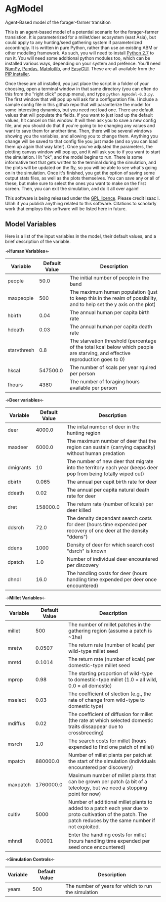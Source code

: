 # AgModel
Agent-Based model of the forager-farmer transition

This is an agent-based model of a potential scenario for the forager-farmer transistion. It is parameterized  for a millet/deer ecosystem (east Asia), but could apply to any hunting/seed gathering system if parameterized accordingly. It is written in pure Python, rather than use an existing ABM or other modeling framework. As such, you will need to install [Python 2.7](www.python.org/download/releases/2.7/) to run it. You will need some additional python modules too, which can be installed various ways, depending on your system and prefence. You'll need [NumPy](www.numpy.org), [Pandas](pandas.pydata.org), [Matplotlib](matplotlib.org), and [EasyGUI](easygui.sourceforge.net). These are all available from the [PIP installer](github.com/pypa/pip).

  Once these are all installed, you just place the script in a folder of your choosing, open a terminal window in that same directory (you can often do this from the "right click" popup menu), and type `python Agmodel-0.3.py`. The first window that will pop up will ask for a configuration file. I include a sample config file in this github repo that will paramterize the model for some interesting dynamics, but you need not load one. There are default values that will populate the fields. If you want to just load up the default values, hit cancel on this window. It will then ask you to save a new config file, and you should do that if you're going to be changing any values and want to save them for another time. Then, there will be several windows showing you the variables, and allowing you to change them. Anything you change will be saved to that config file you just made (and so you can load them up again that way later). Once you've adjusted the parameters, the plotting canvas window will pop up, and it will ask you to if you want to start the simulation. Hit "ok", and the model begins to run. There is some informative text that gets written to the terminal during the simulation, and the plots will be updated on the fly, so you will be able to see what's going on in the simulation. Once it's finished, you get the option of saving some output stats files, as well as the plots themselves. You can save any or all of these, but make sure to select the ones you want to make on the first screen. Then, you can exit the simulation, and do it all over again!

This software is being released under the [GPL licence](http://www.gnu.org/copyleft/gpl.html). Please credit Isaac I. Ullah if you publish anything related to this software. Citations to scholarly work that employs this software will be listed here in future.

## Model Variables

Here is a list of the input variables in the model, their default values, and a brief description of the variable.

->**Human Variables**<-

Variable	| Default Value | Description
----------- | ------------- | ---------------------------------------------------------------------------------------------------------------------
people 		| 50.0         	| The initial number of people in the band
maxpeople 	| 500    		| The maximum human population (just to keep this in the realm of possibility, and to help set the y axis on the plot)
hbirth 		| 0.04         	| The annual human per capita birth rate
hdeath 		| 0.03        	| The annual human per capita death rate
starvthresh | 0.8    		| The starvation threshold (percentage of the total kcal below which people are starving, and effective reproduction goes to 0)
hkcal 		| 547500.0 		| The number of kcals per year rquired per person
fhours 		| 4380        	| The number of foraging hours available per person

->**Deer variables**<-

Variable	| Default Value | Description
----------- | ------------- | ---------------------------------------------------------------------------------------------------------------------
deer 		| 4000.0        | The inital number of deer in the hunting region
maxdeer 	| 6000.0     	| The maximum number of deer that the region can sustain (carrying capacity) without human predation
dmigrants 	| 10        	| The number of new deer that migrate into the territory each year (keeps deer pop from being totally wiped out)
dbirth 		| 0.065        	| The annual per capit birth rate for deer
ddeath 		| 0.02        	| The annual per capita natural death rate for deer
dret 		| 158000.0      | The return rate (number of kcals) per deer killed
ddsrch 		| 72.0        	| The density dependant search costs for deer (hours time expended per recovery of one deer at the density "ddens")
ddens 		| 1000        	| Density of deer for which search cost "dsrch" is known
dpatch 		| 1.0        	| Number of individual deer encountered per discovery
dhndl 		| 16.0        	| The handling costs for deer (hours handling time expended per deer once encountered)

->**Millet Variables**<-

Variable	| Default Value | Description
----------- | ------------- | ---------------------------------------------------------------------------------------------------------------------
millet 		| 500        	| The number of millet patches in the gathering region (assume a patch is ~1ha)
mretw 		| 0.0507        | The return rate (number of kcals) per wild-type millet seed
mretd 		| 0.1014        | The return rate (number of kcals) per domestic-type millet seed
mprop 		| 0.98        	| The starting proportion of wild-type to domestic-type millet (1.0 = all wild, 0.0 = all domestic)
mselect 	| 0.03        	| The coefficient of slection (e.g., the rate of change from wild-type to domestic type)
mdiffus 	| 0.02        	| The coefficient of diffusion for millet (the rate at which selected domestic traits dissappear due to crossbreeding)
msrch 		| 1.0        	| The search costs for millet (hours expended to find one patch of millet)
mpatch 		| 880000.0    	| Number of millet plants per patch at the start of the simulation (individuals encountered per discovery)
maxpatch 	| 1760000.0 	| Maximum number of millet plants that can be grown per patch (a bit of a teleology, but we need a stopping point for now)
cultiv 		| 5000 			| Number of additional millet plants to added to a patch each year due to proto cultivation of the patch. The patch reduces by the same number if not exploited.
mhndl 		| 0.0001        | Enter the handling costs for millet (hours handling time expended per seed once encountered)

->**Simulation Controls**<-

Variable	| Default Value | Description
----------- | ------------- | ---------------------------------------------------------------------------------------------------------------------
years 		| 500        	| The number of years for which to run the simulation
